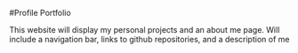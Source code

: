 #Profile Portfolio

This website will display my personal projects and an about me page.
Will include a navigation bar, links to github repositories, and a description of me